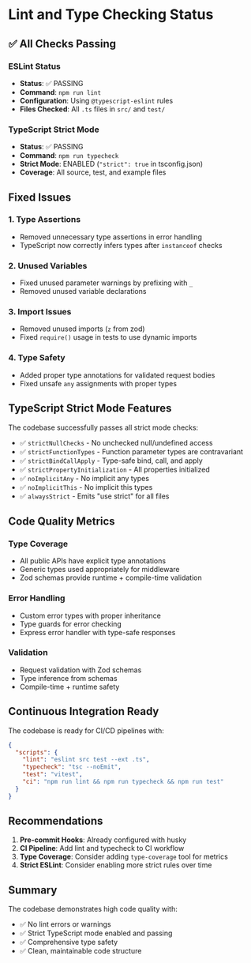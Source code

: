 # Lint and Type Checking Status

## ✅ All Checks Passing

### ESLint Status

- **Status**: ✅ PASSING
- **Command**: `npm run lint`
- **Configuration**: Using `@typescript-eslint` rules
- **Files Checked**: All `.ts` files in `src/` and `test/`

### TypeScript Strict Mode

- **Status**: ✅ PASSING
- **Command**: `npm run typecheck`
- **Strict Mode**: ENABLED (`"strict": true` in tsconfig.json)
- **Coverage**: All source, test, and example files

## Fixed Issues

### 1. Type Assertions

- Removed unnecessary type assertions in error handling
- TypeScript now correctly infers types after `instanceof` checks

### 2. Unused Variables

- Fixed unused parameter warnings by prefixing with `_`
- Removed unused variable declarations

### 3. Import Issues

- Removed unused imports (`z` from zod)
- Fixed `require()` usage in tests to use dynamic imports

### 4. Type Safety

- Added proper type annotations for validated request bodies
- Fixed unsafe `any` assignments with proper types

## TypeScript Strict Mode Features

The codebase successfully passes all strict mode checks:

- ✅ `strictNullChecks` - No unchecked null/undefined access
- ✅ `strictFunctionTypes` - Function parameter types are contravariant
- ✅ `strictBindCallApply` - Type-safe bind, call, and apply
- ✅ `strictPropertyInitialization` - All properties initialized
- ✅ `noImplicitAny` - No implicit any types
- ✅ `noImplicitThis` - No implicit this types
- ✅ `alwaysStrict` - Emits "use strict" for all files

## Code Quality Metrics

### Type Coverage

- All public APIs have explicit type annotations
- Generic types used appropriately for middleware
- Zod schemas provide runtime + compile-time validation

### Error Handling

- Custom error types with proper inheritance
- Type guards for error checking
- Express error handler with type-safe responses

### Validation

- Request validation with Zod schemas
- Type inference from schemas
- Compile-time + runtime safety

## Continuous Integration Ready

The codebase is ready for CI/CD pipelines with:

```json
{
  "scripts": {
    "lint": "eslint src test --ext .ts",
    "typecheck": "tsc --noEmit",
    "test": "vitest",
    "ci": "npm run lint && npm run typecheck && npm run test"
  }
}
```

## Recommendations

1. **Pre-commit Hooks**: Already configured with husky
2. **CI Pipeline**: Add lint and typecheck to CI workflow
3. **Type Coverage**: Consider adding `type-coverage` tool for metrics
4. **Strict ESLint**: Consider enabling more strict rules over time

## Summary

The codebase demonstrates high code quality with:

- ✅ No lint errors or warnings
- ✅ Strict TypeScript mode enabled and passing
- ✅ Comprehensive type safety
- ✅ Clean, maintainable code structure

